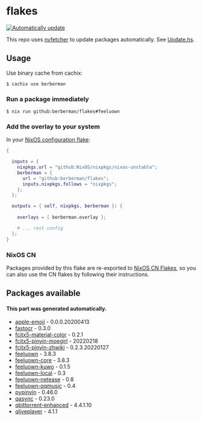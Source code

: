 # flakes

[![Automatically update](https://github.com/berberman/flakes/actions/workflows/nvfetcher.yaml/badge.svg)](https://github.com/berberman/flakes/actions/workflows/nvfetcher.yaml)

This repo uses [nvfetcher](https://github.com/berberman/nvfetcher) to update packages automatically.
See [Update.hs](Update.hs).

## Usage

Use binary cache from cachix:

```
$ cachix use berberman
```

### Run a package immediately

```
$ nix run github:berberman/flakes#feeluown
```

### Add the overlay to your system

In your [NixOS configuration flake](https://www.tweag.io/blog/2020-07-31-nixos-flakes/):

```nix
{

  inputs = {
    nixpkgs.url = "github:NixOS/nixpkgs/nixos-unstable";
    berberman = {
      url = "github:berberman/flakes";
      inputs.nixpkgs.follows = "nixpkgs";
    };
  };

  outputs = { self, nixpkgs, berberman }: {
  
    overlays = [ berberman.overlay ];

    # ... rest config
  };
}
```

### NixOS CN

Packages provided by this flake are re-exported to [NixOS CN Flakes](https://github.com/nixos-cn/flakes),
so you can also use the CN flakes by following their instructions.

## Packages available

#### This part was generated automatically.

* [apple-emoji](https://github.com/samuelngs/apple-emoji-linux) - 0.0.0.20200413
* [fastocr](https://github.com/BruceZhang1993/FastOCR) - 0.3.0
* [fcitx5-material-color](https://github.com/hosxy/Fcitx5-Material-Color) - 0.2.1
* [fcitx5-pinyin-moegirl](https://github.com/outloudvi/mw2fcitx) - 20220218
* [fcitx5-pinyin-zhwiki](https://github.com/felixonmars/fcitx5-pinyin-zhwiki) - 0.2.3.20220127
* [feeluown](https://github.com/feeluown/FeelUOwn) - 3.8.3
* [feeluown-core](https://github.com/feeluown/FeelUOwn) - 3.8.3
* [feeluown-kuwo](https://github.com/feeluown/feeluown-kuwo) - 0.1.5
* [feeluown-local](https://github.com/feeluown/feeluown-local) - 0.3
* [feeluown-netease](https://github.com/feeluown/feeluown-netease) - 0.8
* [feeluown-qqmusic](https://github.com/feeluown/feeluown-qqmusic) - 0.4
* [pypinyin](https://github.com/mozillazg/python-pinyin) - 0.46.0
* [qasync](https://github.com/CabbageDevelopment/qasync) - 0.23.0
* [qbittorrent-enhanced](https://github.com/c0re100/qBittorrent-Enhanced-Edition) - 4.4.1.10
* [qliveplayer](https://github.com/THMonster/QLivePlayer) - 4.1.1

